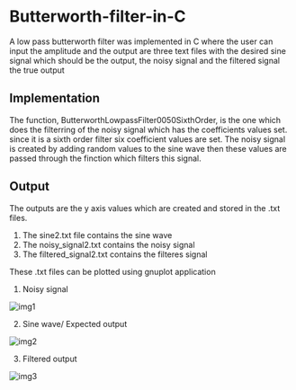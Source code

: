 # Butterworth-filter-in-C
A low pass butterworth filter was implemented in C where the user can input the amplitude and the output are three text files with the desired sine signal which should be the output, the noisy signal and the filtered signal the true output







## Implementation
The function, ButterworthLowpassFilter0050SixthOrder, is the one which does the filterring of the noisy signal which has the coefficients values set. since it is a sixth order filter six coefficient values are set. The noisy signal is created by adding random values to the sine wave then these values are passed through the finction which filters this signal.
 
## Output
The outputs are the y axis values which are created and stored in the .txt files.
1. The sine2.txt file contains the sine wave
2. The noisy_signal2.txt contains the noisy signal
3. The filtered_signal2.txt contains the filteres signal

These .txt files can be plotted using gnuplot application

1. Noisy signal

![img1](https://drive.google.com/uc?export=view&id=1IrGY04t2Tvn_3BfMmBYUOqPSx-VaygWw)




2. Sine wave/ Expected output

![img2](https://drive.google.com/uc?export=view&id=1CeVA94NF-g2vARN1B4tyF8iwKxbN1YZG)




3. Filtered output

![img3](https://drive.google.com/uc?export=view&id=1wdgMTWnUlew09jhTvqY85BHT5EvGBO5O)


